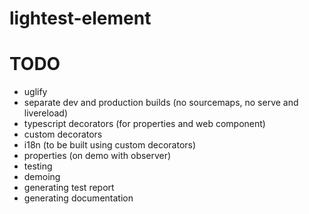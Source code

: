 # lightest-element

# TODO

- uglify
- separate dev and production builds (no sourcemaps, no serve and livereload)
- typescript decorators (for properties and web component)
- custom decorators
- i18n (to be built using custom decorators)
- properties (on demo with observer)
- testing
- demoing
- generating test report
- generating documentation
